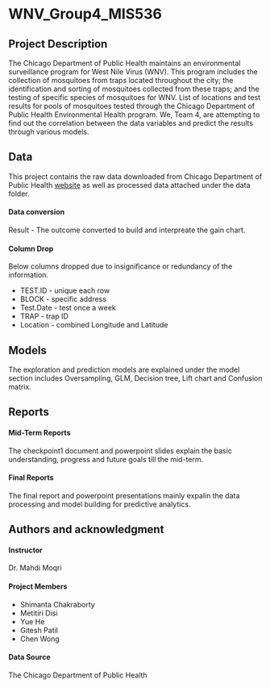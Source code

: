 # WNV_Group4_MIS536
## Project Description

The Chicago Department of Public Health maintains an environmental surveillance program for West Nile Virus (WNV). This program includes the collection of mosquitoes from traps located throughout the city; the identification and sorting of mosquitoes collected from these traps; and the testing of specific species of mosquitoes for WNV. List of locations and test results for pools of mosquitoes tested through the Chicago Department of Public Health Environmental Health program. We, Team 4, are attempting to find out the correlation between the data variables and predict the results through various models.  

## Data
This project contains the raw data downloaded from Chicago Department of Public Health [website](https://data.cityofchicago.org/Health-Human-Services/West-Nile-Virus-WNV-Mosquito-Test-Results/jqe8-8r6s/data) as well as processed data attached under the data folder.

#### Data conversion
Result - The outcome converted to build and interpreate the gain chart.

#### Column Drop 
Below columns dropped due to insignificance or redundancy of the information.
- TEST.ID - unique each row
- BLOCK - specific address
- Test.Date - test once a week
- TRAP - trap ID
- Location - combined Longitude and Latitude


## Models
The exploration and prediction models are explained under the model section includes Oversampling, GLM, Decision tree, Lift chart and Confusion matrix.



## Reports
#### Mid-Term Reports
The checkpoint1 document and powerpoint slides explain the basic understanding, progress and future goals till the mid-term. 

#### Final Reports
The final report and powerpoint presentations mainly expalin the data processing and model building for predictive analytics.

## Authors and acknowledgment

#### Instructor
Dr. Mahdi Moqri

#### Project Members
- Shimanta Chakraborty
- Metitiri Disi
- Yue He
- Gitesh Patil
- Chen Wong

#### Data Source
The Chicago Department of Public Health
